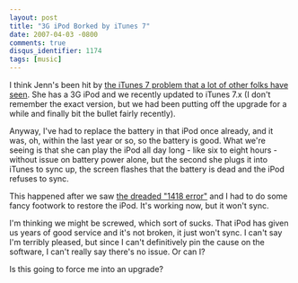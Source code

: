 ```yaml
---
layout: post
title: "3G iPod Borked by iTunes 7"
date: 2007-04-03 -0800
comments: true
disqus_identifier: 1174
tags: [music]
---
```

I think Jenn's been hit by [the iTunes 7 problem that a lot of other
folks have
seen](http://gizmodo.com/gadgets/portable-media/itunes-7-breaking-ipods-211913.php).
She has a 3G iPod and we recently updated to iTunes 7.x (I don't
remember the exact version, but we had been putting off the upgrade for
a while and finally bit the bullet fairly recently).

 Anyway, I've had to replace the battery in that iPod once already, and
it was, oh, within the last year or so, so the battery is good. What
we're seeing is that she can play the iPod all day long - like six to
eight hours - without issue on battery power alone, but the second she
plugs it into iTunes to sync up, the screen flashes that the battery is
dead and the iPod refuses to sync.

 This happened after we saw [the dreaded "1418
error"](http://www.1418hell.com) and I had to do some fancy footwork to
restore the iPod. It's working now, but it won't sync.

 I'm thinking we might be screwed, which sort of sucks. That iPod has
given us years of good service and it's not broken, it just won't sync.
I can't say I'm terribly pleased, but since I can't definitively pin the
cause on the software, I can't really say there's no issue. Or can I?

 Is this going to force me into an upgrade?
